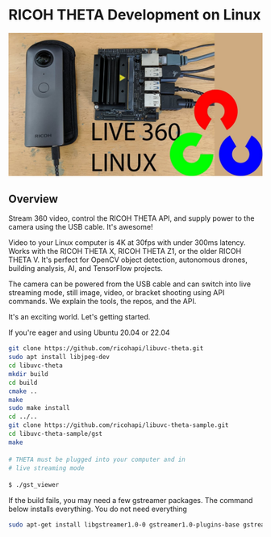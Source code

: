 # RICOH THETA Development on Linux

![header](images/banner.jpg)

## Overview

Stream 360 video, control the RICOH THETA API, and supply power to
the camera using the USB cable.  It's awesome!

Video to your Linux computer is 4K at 30fps with under 300ms latency.
Works with the RICOH THETA X, RICOH THETA Z1, or the older RICOH THETA V.
It's perfect for
OpenCV object detection, autonomous drones, building analysis,
AI, and TensorFlow projects.

The camera can be powered from the USB cable and can switch
into live streaming mode, still image, video, or bracket shooting
using API commands. We explain the tools, the repos, and the
API.

 It's an exciting world.  Let's getting started.

 If you're eager and using Ubuntu 20.04 or 22.04

```bash
git clone https://github.com/ricohapi/libuvc-theta.git
sudo apt install libjpeg-dev
cd libuvc-theta
mkdir build
cd build
cmake ..
make
sudo make install
cd ../..
git clone https://github.com/ricohapi/libuvc-theta-sample.git
cd libuvc-theta-sample/gst
make

# THETA must be plugged into your computer and in 
# live streaming mode

$ ./gst_viewer
```

If the build fails, you may need a few gstreamer packages.
The command below installs everything.  You do not need everything

```bash
sudo apt-get install libgstreamer1.0-0 gstreamer1.0-plugins-base gstreamer1.0-plugins-good gstreamer1.0-plugins-bad gstreamer1.0-plugins-ugly gstreamer1.0-libav gstreamer1.0-doc gstreamer1.0-tools gstreamer1.0-x gstreamer1.0-alsa gstreamer1.0-gl gstreamer1.0-gtk3 gstreamer1.0-qt5 gstreamer1.0-pulseaudio libgstreamer-plugins-base1.0-dev
```
